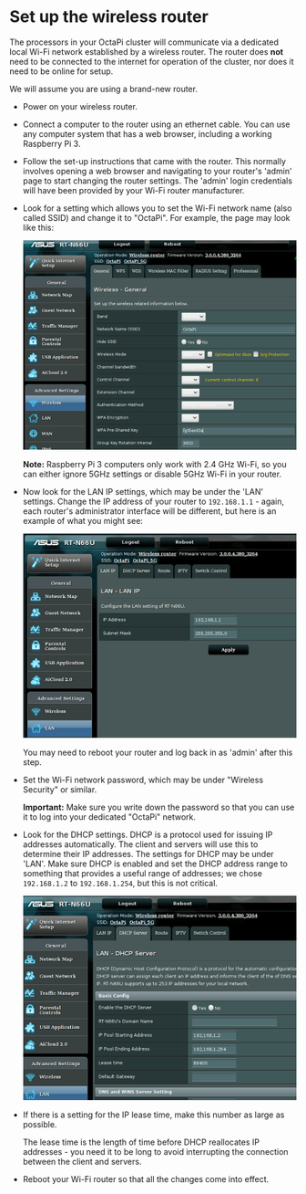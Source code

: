 # Set up the wireless router

The processors in your OctaPi cluster will communicate via a dedicated local Wi-Fi network established by a wireless router. The router does **not** need to be connected to the internet for operation of the cluster, nor does it need to be online for setup.

We will assume you are using a brand-new router.

- Power on your wireless router.

- Connect a computer to the router using an ethernet cable. You can use any computer system that has a web browser, including a working Raspberry Pi 3.

- Follow the set-up instructions that came with the router. This normally involves opening a web browser and navigating to your router's 'admin' page to start changing the router settings. The 'admin' login credentials will have been provided by your Wi-Fi router manufacturer.

- Look for a setting which allows you to set the Wi-Fi network name (also called SSID) and change it to "OctaPi". For example, the page may look like this:

    ![Set the SSID](images/router-ssid.png)

    **Note:** Raspberry Pi 3 computers only work with 2.4 GHz Wi-Fi, so you can either ignore 5GHz settings or disable 5GHz Wi-Fi in your router.

- Now look for the LAN IP settings, which may be under the 'LAN' settings. Change the IP address of your router to `192.168.1.1` - again, each router's administrator interface will be different, but here is an example of what you might see:

    ![Set the router's IP address](images/router-lan-ip.png)

    You may need to reboot your router and log back in as 'admin' after this step.

- Set the Wi-Fi network password, which may be under "Wireless Security" or similar.

    **Important:** Make sure you write down the password so that you can use it to log into your dedicated "OctaPi" network.

- Look for the DHCP settings. DHCP is a protocol used for issuing IP addresses automatically. The client and servers will use this to determine their IP addresses. The settings for DHCP may be under 'LAN'. Make sure DHCP is enabled and set the DHCP address range to something that provides a useful range of addresses; we chose `192.168.1.2` to `192.168.1.254`, but this is not critical.

    ![Set the DHCP range](images/router-dhcp.png)

- If there is a setting for the IP lease time, make this number as large as possible.

    The lease time is the length of time before DHCP reallocates IP addresses - you need it to be long to avoid interrupting the connection between the client and servers.

- Reboot your Wi-Fi router so that all the changes come into effect.
